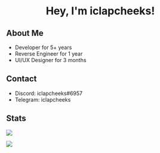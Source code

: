 <h1 align="center">Hey, I'm iclapcheeks!</h1>

## About Me
- Developer for 5+ years
- Reverse Engineer for 1 year
- UI/UX Designer for 3 months

## Contact
- Discord: iclapcheeks#6957
- Telegram: iclapcheeks

## Stats
<a href="https://github.com/iclapcheeks/iclapcheeks"><img align="center" src="https://github-readme-stats.vercel.app/api?username=iclapcheeks&layout=compact&theme=tokyonight"/></a>

<a href="https://github.com/iclapcheeks/iclapcheeks"><img align="center" src="https://github-readme-stats.vercel.app/api/top-langs/?username=iclapcheeks&layout=compact&theme=tokyonight"/></a>

